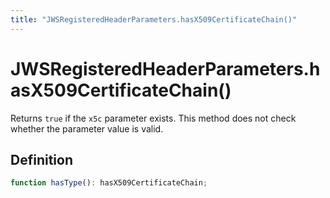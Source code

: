 ```yaml
---
title: "JWSRegisteredHeaderParameters.hasX509CertificateChain()"
---
```


# JWSRegisteredHeaderParameters.hasX509CertificateChain()

Returns `true` if the `x5c` parameter exists. This method does not check whether the parameter value is valid.

## Definition

```ts
function hasType(): hasX509CertificateChain;
```
